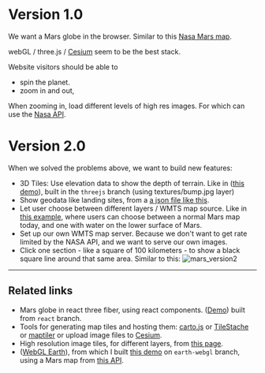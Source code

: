 # Version 1.0

We want a Mars globe in the browser. Similar to this [Nasa Mars map](https://trek.nasa.gov/mars/#).

webGL / three.js / [Cesium](https://github.com/CesiumGS/cesium) seem to be the best stack.

Website visitors should be able to

- spin the planet.
- zoom in and out,

When zooming in, load different levels of high res images. For which can use the [Nasa API](https://api.nasa.gov/?search=mars).

# Version 2.0

When we solved the problems above, we want to build new features:

- 3D Tiles: Use elevation data to show the depth of terrain. Like in ([this demo](https://60411c631a034500071134b2--compassionate-hodgkin-5fe53e.netlify.app/)), built in the `threejs` branch (using textures/bump.jpg layer)
- Show geodata like landing sites, from a [a json file like this](mars_landings.geojson).
- Let user choose between different layers / WMTS map source. Like in [this example](https://source.opennews.org/articles/how-we-made-rewind-red-planet), where users can choose between a normal Mars map today, and one with water on the lower surface of Mars.
- Set up our own WMTS map server. Because we don't want to get rate limited by the NASA API, and we want to serve our own images.
- Click one section - like a square of 100 kilometers - to show a black square line around that same area. Similar to this:
![mars_version2](https://user-images.githubusercontent.com/79759818/110023594-a038a800-7d2d-11eb-960c-5660e8b69b12.jpg)

---

## Related links

- Mars globe in react three fiber, using react components. ([Demo](https://6040f862046d3300076eb558--compassionate-hodgkin-5fe53e.netlify.app/)) built from `react` branch.
- Tools for generating map tiles and hosting them: [carto.js](https://github.com/CartoDB/carto.js) or [TileStache](https://github.com/TileStache/TileStache) or [maptiler](https://support.maptiler.com/i70-create-a-3d-online-globe) or upload image files to [Cesium](https://cesium.com/docs/tutorials/uploading/).
- High resolution image tiles, for different layers, from [this page](http://www.celestiamotherlode.net/addon/addon_237.html).
- ([WebGL Earth](http://examples.webglearth.com/#helloworld)), from which I built [this demo](https://60411e2160bdf4000764fe13--compassionate-hodgkin-5fe53e.netlify.app/) on `earth-webgl` branch, using a Mars map from [this API](https://www.openplanetary.org/opm-basemaps/opm-mars-basemap-v0-2).

